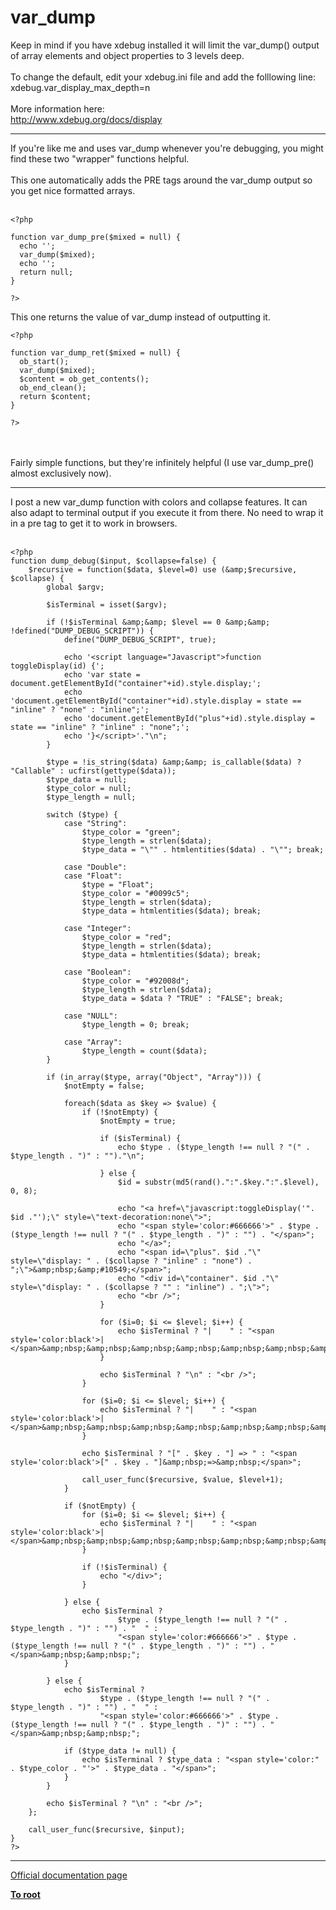# var_dump



Keep in mind if you have xdebug installed it will limit the var_dump() output of array elements and object properties to 3 levels deep.<br><br>To change the default, edit your xdebug.ini file and add the folllowing line:<br>xdebug.var_display_max_depth=n<br><br>More information here:<br>http://www.xdebug.org/docs/display  

---

If you&apos;re like me and uses var_dump whenever you&apos;re debugging, you might find these two "wrapper" functions helpful.<br><br>This one automatically adds the PRE tags around the var_dump output so you get nice formatted arrays.<br><br>

```
<?php

function var_dump_pre($mixed = null) {
  echo '';
  var_dump($mixed);
  echo '';
  return null;
}

?>
```


This one returns the value of var_dump instead of outputting it.



```
<?php

function var_dump_ret($mixed = null) {
  ob_start();
  var_dump($mixed);
  $content = ob_get_contents();
  ob_end_clean();
  return $content;
}

?>
```
<br><br>Fairly simple functions, but they&apos;re infinitely helpful (I use var_dump_pre() almost exclusively now).  

---

I post a new var_dump function with colors and collapse features. It can also adapt to terminal output if you execute it from there. No need to wrap it in a pre tag to get it to work in browsers. <br><br>

```
<?php
function dump_debug($input, $collapse=false) {
    $recursive = function($data, $level=0) use (&amp;$recursive, $collapse) {
        global $argv;

        $isTerminal = isset($argv);

        if (!$isTerminal &amp;&amp; $level == 0 &amp;&amp; !defined("DUMP_DEBUG_SCRIPT")) {
            define("DUMP_DEBUG_SCRIPT", true);

            echo '<script language="Javascript">function toggleDisplay(id) {';
            echo 'var state = document.getElementById("container"+id).style.display;';
            echo 'document.getElementById("container"+id).style.display = state == "inline" ? "none" : "inline";';
            echo 'document.getElementById("plus"+id).style.display = state == "inline" ? "inline" : "none";';
            echo '}</script>'."\n";
        }

        $type = !is_string($data) &amp;&amp; is_callable($data) ? "Callable" : ucfirst(gettype($data));
        $type_data = null;
        $type_color = null;
        $type_length = null;

        switch ($type) {
            case "String": 
                $type_color = "green";
                $type_length = strlen($data);
                $type_data = "\"" . htmlentities($data) . "\""; break;

            case "Double": 
            case "Float": 
                $type = "Float";
                $type_color = "#0099c5";
                $type_length = strlen($data);
                $type_data = htmlentities($data); break;

            case "Integer": 
                $type_color = "red";
                $type_length = strlen($data);
                $type_data = htmlentities($data); break;

            case "Boolean": 
                $type_color = "#92008d";
                $type_length = strlen($data);
                $type_data = $data ? "TRUE" : "FALSE"; break;

            case "NULL": 
                $type_length = 0; break;

            case "Array": 
                $type_length = count($data);
        }

        if (in_array($type, array("Object", "Array"))) {
            $notEmpty = false;

            foreach($data as $key => $value) {
                if (!$notEmpty) {
                    $notEmpty = true;

                    if ($isTerminal) {
                        echo $type . ($type_length !== null ? "(" . $type_length . ")" : "")."\n";

                    } else {
                        $id = substr(md5(rand().":".$key.":".$level), 0, 8);

                        echo "<a href=\"javascript:toggleDisplay('". $id ."');\" style=\"text-decoration:none\">";
                        echo "<span style='color:#666666'>" . $type . ($type_length !== null ? "(" . $type_length . ")" : "") . "</span>";
                        echo "</a>";
                        echo "<span id=\"plus". $id ."\" style=\"display: " . ($collapse ? "inline" : "none") . ";\">&amp;nbsp;&amp;#10549;</span>";
                        echo "<div id=\"container". $id ."\" style=\"display: " . ($collapse ? "" : "inline") . ";\">";
                        echo "<br />";
                    }

                    for ($i=0; $i <= $level; $i++) {
                        echo $isTerminal ? "|    " : "<span style='color:black'>|</span>&amp;nbsp;&amp;nbsp;&amp;nbsp;&amp;nbsp;&amp;nbsp;&amp;nbsp;&amp;nbsp;&amp;nbsp;";
                    }

                    echo $isTerminal ? "\n" : "<br />";
                }

                for ($i=0; $i <= $level; $i++) {
                    echo $isTerminal ? "|    " : "<span style='color:black'>|</span>&amp;nbsp;&amp;nbsp;&amp;nbsp;&amp;nbsp;&amp;nbsp;&amp;nbsp;&amp;nbsp;&amp;nbsp;";
                }

                echo $isTerminal ? "[" . $key . "] => " : "<span style='color:black'>[" . $key . "]&amp;nbsp;=>&amp;nbsp;</span>";

                call_user_func($recursive, $value, $level+1);
            }

            if ($notEmpty) {
                for ($i=0; $i <= $level; $i++) {
                    echo $isTerminal ? "|    " : "<span style='color:black'>|</span>&amp;nbsp;&amp;nbsp;&amp;nbsp;&amp;nbsp;&amp;nbsp;&amp;nbsp;&amp;nbsp;&amp;nbsp;";
                }

                if (!$isTerminal) {
                    echo "</div>";
                }

            } else {
                echo $isTerminal ? 
                        $type . ($type_length !== null ? "(" . $type_length . ")" : "") . "  " : 
                        "<span style='color:#666666'>" . $type . ($type_length !== null ? "(" . $type_length . ")" : "") . "</span>&amp;nbsp;&amp;nbsp;";
            }

        } else {
            echo $isTerminal ? 
                    $type . ($type_length !== null ? "(" . $type_length . ")" : "") . "  " : 
                    "<span style='color:#666666'>" . $type . ($type_length !== null ? "(" . $type_length . ")" : "") . "</span>&amp;nbsp;&amp;nbsp;";

            if ($type_data != null) {
                echo $isTerminal ? $type_data : "<span style='color:" . $type_color . "'>" . $type_data . "</span>";
            }
        }

        echo $isTerminal ? "\n" : "<br />";
    };

    call_user_func($recursive, $input);
}
?>
```
  

---

[Official documentation page](https://www.php.net/manual/en/function.var-dump.php)

**[To root](/README.md)**